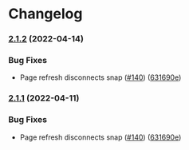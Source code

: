 # Changelog

### [2.1.2](https://github.com/glifio/filsnap/compare/filsnap-adapter-v2.1.1...filsnap-adapter-v2.1.2) (2022-04-14)


### Bug Fixes

* Page refresh disconnects snap ([#140](https://github.com/glifio/filsnap/issues/140)) ([631690e](https://github.com/glifio/filsnap/commit/631690e4b4cec8441275d035d4905d532cb65256))

### [2.1.1](https://github.com/ChainSafe/filsnap/compare/filsnap-adapter-v2.1.0...filsnap-adapter-v2.1.1) (2022-04-11)


### Bug Fixes

* Page refresh disconnects snap ([#140](https://github.com/ChainSafe/filsnap/issues/140)) ([631690e](https://github.com/ChainSafe/filsnap/commit/631690e4b4cec8441275d035d4905d532cb65256))
